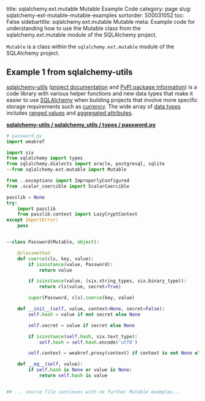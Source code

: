 title: sqlalchemy.ext.mutable Mutable Example Code
category: page
slug: sqlalchemy-ext-mutable-mutable-examples
sortorder: 500031052
toc: False
sidebartitle: sqlalchemy.ext.mutable Mutable
meta: Example code for understanding how to use the Mutable class from the sqlalchemy.ext.mutable module of the SQLAlchemy project.


`Mutable` is a class within the `sqlalchemy.ext.mutable` module of the SQLAlchemy project.



## Example 1 from sqlalchemy-utils
[sqlalchemy-utils](https://github.com/kvesteri/sqlalchemy-utils)
([project documentation](https://sqlalchemy-utils.readthedocs.io/en/latest/)
and
[PyPI package information](https://pypi.org/project/SQLAlchemy-Utils/))
is a code library with various helper functions and new data types
that make it easier to use [SQLAlchemy](/sqlalchemy.html) when building
projects that involve more specific storage requirements such as
[currency](https://sqlalchemy-utils.readthedocs.io/en/latest/data_types.html#module-sqlalchemy_utils.types.currency).
The wide array of
[data types](https://sqlalchemy-utils.readthedocs.io/en/latest/data_types.html)
includes [ranged values](https://sqlalchemy-utils.readthedocs.io/en/latest/range_data_types.html)
and [aggregated attributes](https://sqlalchemy-utils.readthedocs.io/en/latest/aggregates.html).

[**sqlalchemy-utils / sqlalchemy_utils / types / password.py**](https://github.com/kvesteri/sqlalchemy-utils/blob/master/sqlalchemy_utils/types/password.py)

```python
# password.py
import weakref

import six
from sqlalchemy import types
from sqlalchemy.dialects import oracle, postgresql, sqlite
~~from sqlalchemy.ext.mutable import Mutable

from ..exceptions import ImproperlyConfigured
from .scalar_coercible import ScalarCoercible

passlib = None
try:
    import passlib
    from passlib.context import LazyCryptContext
except ImportError:
    pass


~~class Password(Mutable, object):

    @classmethod
    def coerce(cls, key, value):
        if isinstance(value, Password):
            return value

        if isinstance(value, (six.string_types, six.binary_type)):
            return cls(value, secret=True)

        super(Password, cls).coerce(key, value)

    def __init__(self, value, context=None, secret=False):
        self.hash = value if not secret else None

        self.secret = value if secret else None

        if isinstance(self.hash, six.text_type):
            self.hash = self.hash.encode('utf8')

        self.context = weakref.proxy(context) if context is not None else None

    def __eq__(self, value):
        if self.hash is None or value is None:
            return self.hash is value


## ... source file continues with no further Mutable examples...

```

